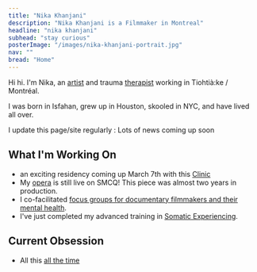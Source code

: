 ```yaml
---
title: "Nika Khanjani"
description: "Nika Khanjani is a Filmmaker in Montreal"
headline: "nika khanjani"
subhead: "stay curious"
posterImage: "/images/nika-khanjani-portrait.jpg"
nav: ""
bread: "Home"
---
```

Hi hi. I'm Nika, an [artist](/art) and trauma [therapist](/therapy) working in Tiohtià:ke / Montréal.

I was born in Isfahan, grew up in Houston, skooled in NYC, and have lived all over.

I update this page/site regularly : Lots of news coming up soon
## What I'm Working On
- an exciting residency coming up March 7th with this [Clinic](https://www.longspellherbs.com)
- My [opera](http://smcq.qc.ca/smcq/fr/evenement/43749/Triptyque_Mécénat_Musica_Prix_3_Femmes) is still live on SMCQ! This piece was almost two years in production.
- I co-facilitated [focus groups for documentary filmmakers and their mental health](https://docorg.ca/documentary-organization-of-canada-launches-initiative-to-assess-mental-health-and-well-being-across-the-documentary-sector/).
- I've just completed my advanced training in [Somatic Experiencing](https://traumahealing.org).
## Current Obsession
- All this [all the time](https://www.instagram.com/nika.k.rosadiuk/)


